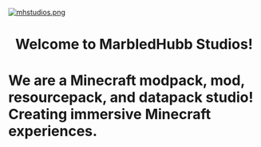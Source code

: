 [![mhstudios.png](https://i.postimg.cc/8zbc7sGQ/mhstudios.png)](https://postimg.cc/G4HdNL9q)

<h1 align="center">Welcome to MarbledHubb Studios!</h1>

<h1 alight="center">We are a Minecraft modpack, mod, resourcepack, and datapack studio! Creating immersive Minecraft experiences.</h1>

